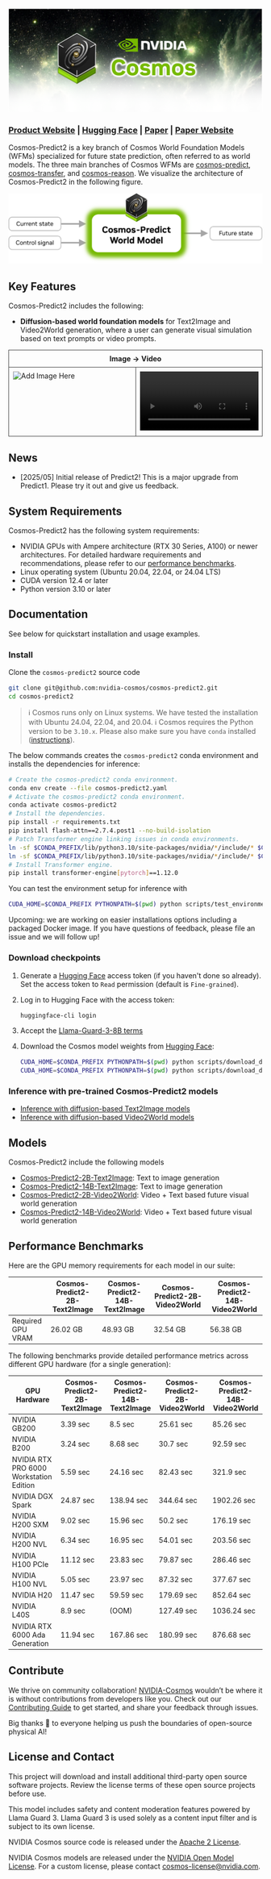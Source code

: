 <p align="center">
    <img src="assets/nvidia-cosmos-header.png" alt="NVIDIA Cosmos Header">
</p>

### [Product Website](https://www.nvidia.com/en-us/ai/cosmos/) | [Hugging Face](https://huggingface.co/collections/nvidia/cosmos-predict2-68028efc052239369a0f2959) | [Paper](https://arxiv.org/abs/2501.03575) | [Paper Website](https://research.nvidia.com/labs/dir/cosmos-predict1)

Cosmos-Predict2 is a key branch of Cosmos World Foundation Models (WFMs) specialized for future state prediction, often referred to as world models. The three main branches of Cosmos WFMs are [cosmos-predict](https://github.com/nvidia-cosmos/cosmos-predict2), [cosmos-transfer](https://github.com/nvidia-cosmos/cosmos-transfer1), and [cosmos-reason](https://github.com/nvidia-cosmos/cosmos-reason1). We visualize the architecture of Cosmos-Predict2 in the following figure.

<p align="center">
    <img src="assets/cosmos-predict-diagram.png" alt="Cosmos-Predict Architecture Diagram">
</p>

## Key Features
Cosmos-Predict2 includes the following:

- **Diffusion-based world foundation models** for Text2Image and Video2World generation, where a user can generate visual simulation based on text prompts or video prompts.

<table width="100%" style="table-layout:fixed; border-collapse: collapse;">
  <tr>
    <th colspan="2" align="center" style="padding:8px; border:1px solid #444;">
      Image → Video
    </th>
  </tr>
  <tr>
    <td width="50%" valign="top" style="padding:8px; border:1px solid #444;">
      <!-- Replace the src value with your image path -->
      <img src="" alt="Add Image Here" width="100%" />
    </td>
    <td width="50%" valign="top" style="padding:8px; border:1px solid #444;">
      <!-- Replace the src value with your video path -->
      <video src="" width="100%" controls>
        Your browser does not support the video tag.
      </video>
    </td>
  </tr>
</table>

## News
- [2025/05] Initial release of Predict2! This is a major upgrade from Predict1. Please try it out and give us feedback. 

## System Requirements
Cosmos-Predict2 has the following system requirements:
* NVIDIA GPUs with Ampere architecture (RTX 30 Series, A100) or newer architectures. For detailed hardware requirements and recommendations, please refer to our [performance benchmarks](#performance-benchmarks).
* Linux operating system (Ubuntu 20.04, 22.04, or 24.04 LTS)
* CUDA version 12.4 or later
* Python version 3.10 or later

## Documentation
See below for quickstart installation and usage examples. 

### Install
Clone the `cosmos-predict2` source code
```bash
git clone git@github.com:nvidia-cosmos/cosmos-predict2.git
cd cosmos-predict2
```

> ℹ️ Cosmos runs only on Linux systems. We have tested the installation with Ubuntu 24.04, 22.04, and 20.04.
> ℹ️ Cosmos requires the Python version to be `3.10.x`. Please also make sure you have `conda` installed ([instructions](https://docs.conda.io/projects/conda/en/latest/user-guide/install/index.html)).

The below commands creates the `cosmos-predict2` conda environment and installs the dependencies for inference:
```bash
# Create the cosmos-predict2 conda environment.
conda env create --file cosmos-predict2.yaml
# Activate the cosmos-predict2 conda environment.
conda activate cosmos-predict2
# Install the dependencies.
pip install -r requirements.txt
pip install flash-attn==2.7.4.post1 --no-build-isolation
# Patch Transformer engine linking issues in conda environments.
ln -sf $CONDA_PREFIX/lib/python3.10/site-packages/nvidia/*/include/* $CONDA_PREFIX/include/
ln -sf $CONDA_PREFIX/lib/python3.10/site-packages/nvidia/*/include/* $CONDA_PREFIX/include/python3.10
# Install Transformer engine.
pip install transformer-engine[pytorch]==1.12.0
```

You can test the environment setup for inference with
```bash
CUDA_HOME=$CONDA_PREFIX PYTHONPATH=$(pwd) python scripts/test_environment.py
```

Upcoming: we are working on easier installations options including a packaged Docker image. If you have questions of feedback, please file an issue and we will follow up!

### Download checkpoints
1. Generate a [Hugging Face](https://huggingface.co/settings/tokens) access token (if you haven't done so already). Set the access token to `Read` permission (default is `Fine-grained`).

2. Log in to Hugging Face with the access token:
   ```bash
   huggingface-cli login
   ```
3. Accept the [Llama-Guard-3-8B terms](https://huggingface.co/meta-llama/Llama-Guard-3-8B)

4. Download the Cosmos model weights from [Hugging Face](https://huggingface.co/collections/nvidia/cosmos-predict2-68028efc052239369a0f2959):
   ```bash
   CUDA_HOME=$CONDA_PREFIX PYTHONPATH=$(pwd) python scripts/download_diffusion_checkpoints.py --model_sizes 2B 14B --model_types Text2Image --checkpoint_dir checkpoints
   CUDA_HOME=$CONDA_PREFIX PYTHONPATH=$(pwd) python scripts/download_diffusion_checkpoints.py --model_sizes 2B 14B --model_types Video2World --checkpoint_dir checkpoints

### Inference with pre-trained Cosmos-Predict2 models
* [Inference with diffusion-based Text2Image models](/examples/inference_diffusion_text2image.md)
* [Inference with diffusion-based Video2World models](/examples/inference_diffusion_video2world.md)

## Models

Cosmos-Predict2 include the following models

* [Cosmos-Predict2-2B-Text2Image](https://huggingface.co/nvidia/Cosmos-Predict2-2B-Text2Image): Text to image generation
* [Cosmos-Predict2-14B-Text2Image](https://huggingface.co/nvidia/Cosmos-Predict2-14B-Text2Image): Text to image generation
* [Cosmos-Predict2-2B-Video2World](https://huggingface.co/nvidia/Cosmos-Predict2-2B-Video2World): Video + Text based future visual world generation
* [Cosmos-Predict2-14B-Video2World](https://huggingface.co/nvidia/Cosmos-Predict2-14B-Video2World): Video + Text based future visual world generation

## Performance Benchmarks

Here are the GPU memory requirements for each model in our suite:

|                      | Cosmos-Predict2-2B-Text2Image | Cosmos-Predict2-14B-Text2Image | Cosmos-Predict2-2B-Video2World | Cosmos-Predict2-14B-Video2World |
|---------------------------------|-----------------------------------|-----------------------------------|-----------------------------------|-----------------------------------|
| Required GPU VRAM | 26.02 GB | 48.93 GB | 32.54 GB | 56.38 GB |

The following benchmarks provide detailed performance metrics across different GPU hardware (for a single generation):

| GPU Hardware                     | Cosmos-Predict2-2B-Text2Image | Cosmos-Predict2-14B-Text2Image | Cosmos-Predict2-2B-Video2World | Cosmos-Predict2-14B-Video2World |
|---------------------------------|-----------------------------------|-----------------------------------|-----------------------------------|-----------------------------------|
| NVIDIA GB200 | 3.39 sec | 8.5 sec | 25.61 sec | 85.26 sec |
| NVIDIA B200 | 3.24 sec | 8.68 sec | 30.7 sec | 92.59 sec |
| NVIDIA RTX PRO 6000 Workstation Edition | 5.59 sec | 24.16 sec | 82.43 sec | 321.9 sec |
| NVIDIA DGX Spark | 24.87 sec | 138.94 sec | 344.64 sec | 1902.26 sec |
| NVIDIA H200 SXM | 9.02 sec | 15.96 sec | 50.2 sec | 176.19 sec |
| NVIDIA H200 NVL | 6.34 sec | 16.95 sec | 54.01 sec | 203.56 sec |
| NVIDIA H100 PCIe | 11.12 sec | 23.83 sec | 79.87 sec | 286.46 sec |
| NVIDIA H100 NVL | 5.05 sec | 23.97 sec | 87.32 sec | 377.67 sec |
| NVIDIA H20 | 11.47 sec | 59.59 sec | 179.69 sec | 852.64 sec |
| NVIDIA L40S | 8.9 sec | (OOM) | 127.49 sec | 1036.24 sec |
| NVIDIA RTX 6000 Ada Generation | 11.94 sec | 167.86 sec | 180.99 sec | 876.68 sec |

## Contribute

We thrive on community collaboration! [NVIDIA-Cosmos](https://github.com/nvidia-cosmos/) wouldn’t be where it is without contributions from developers like you. Check out our [Contributing Guide](CONTRIBUTING.md) to get started, and share your feedback through issues.

Big thanks 🙏 to everyone helping us push the boundaries of open-source physical AI!
<!-- ------------------------------ -->

## License and Contact

This project will download and install additional third-party open source software projects. Review the license terms of these open source projects before use.

This model includes safety and content moderation features powered by Llama Guard 3. Llama Guard 3 is used solely as a content input filter and is subject to its own license.

NVIDIA Cosmos source code is released under the [Apache 2 License](https://www.apache.org/licenses/LICENSE-2.0).

NVIDIA Cosmos models are released under the [NVIDIA Open Model License](https://www.nvidia.com/en-us/agreements/enterprise-software/nvidia-open-model-license). For a custom license, please contact [cosmos-license@nvidia.com](mailto:cosmos-license@nvidia.com).
